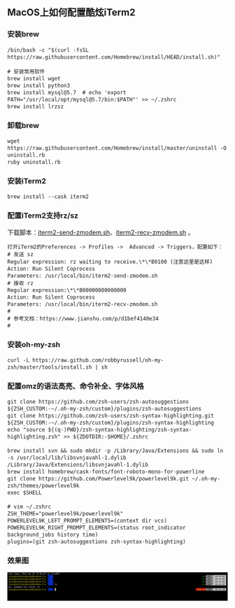 ## MacOS上如何配置酷炫iTerm2

### 安装brew
```
/bin/bash -c "$(curl -fsSL https://raw.githubusercontent.com/Homebrew/install/HEAD/install.sh)"

# 安装常用软件
brew install wget
brew install python3
brew install mysql@5.7  # echo 'export PATH="/usr/local/opt/mysql@5.7/bin:$PATH"' >> ~/.zshrc
brew install lrzsz
``` 

### 卸载brew
```
wget https://raw.githubusercontent.com/Homebrew/install/master/uninstall -O uninstall.rb
ruby uninstall.rb
```

### 安装iTerm2
```
brew install --cask iterm2
```

### 配置iTerm2支持rz/sz
下载脚本：[iterm2-send-zmodem.sh](https://github.com/coolzhang/myblog/blob/master/misc/iterm2-send-zmodem.sh)、[iterm2-recv-zmodem.sh](https://github.com/coolzhang/myblog/blob/master/misc/iterm2-recv-zmodem.sh)  。

```
打开iTerm2的Preferences -> Profiles ->  Advanced -> Triggers，配置如下：
# 发送 sz
Regular expression: rz waiting to receive.\*\*B0100 (注意这里是这样)
Action: Run Silent Coprocess
Parameters: /usr/local/bin/iterm2-send-zmodem.sh
# 接收 rz
Regular expression:\*\*B00000000000000
Action: Run Silent Coprocess
Parameters: /usr/local/bin/iterm2-recv-zmodem.sh
#
# 参考文档：https://www.jianshu.com/p/d1bef4140e34
#
```

### 安装oh-my-zsh
```
curl -L https://raw.github.com/robbyrussell/oh-my-zsh/master/tools/install.sh | sh
```
### 配置omz的语法高亮、命令补全、字体风格
```
git clone https://github.com/zsh-users/zsh-autosuggestions ${ZSH_CUSTOM:-~/.oh-my-zsh/custom}/plugins/zsh-autosuggestions
git clone https://github.com/zsh-users/zsh-syntax-highlighting.git ${ZSH_CUSTOM:-~/.oh-my-zsh/custom}/plugins/zsh-syntax-highlighting
echo "source ${(q-)PWD}/zsh-syntax-highlighting/zsh-syntax-highlighting.zsh" >> ${ZDOTDIR:-$HOME}/.zshrc

brew install svn && sudo mkdir -p /Library/Java/Extensions && sudo ln -s /usr/local/lib/libsvnjavahl-1.dylib /Library/Java/Extensions/libsvnjavahl-1.dylib
brew install homebrew/cask-fonts/font-roboto-mono-for-powerline
git clone https://github.com/Powerlevel9k/powerlevel9k.git ~/.oh-my-zsh/themes/powerlevel9k
exec $SHELL

# vim ~/.zshrc
ZSH_THEME="powerlevel9k/powerlevel9k"
POWERLEVEL9K_LEFT_PROMPT_ELEMENTS=(context dir vcs)
POWERLEVEL9K_RIGHT_PROMPT_ELEMENTS=(status root_indicator background_jobs history time)
plugins=(git zsh-autosuggestions zsh-syntax-highlighting)
```
### 效果图
![iterm2_with_omz](https://github.com/coolzhang/myblog/blob/master/misc/omz_screen.png)
